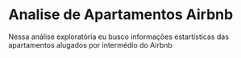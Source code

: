 # Analise de Apartamentos Airbnb
Nessa análise exploratória eu busco informações estartísticas das apartamentos alugados por intermédio do Airbnb
